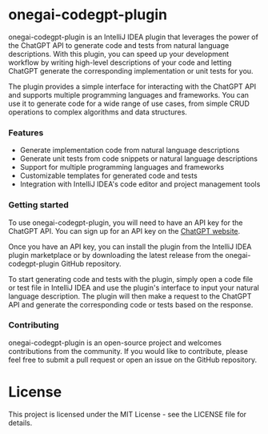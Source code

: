 # onegai-codegpt-plugin
onegai-codegpt-plugin is an IntelliJ IDEA plugin that leverages the power of the ChatGPT API to generate code and tests from natural language descriptions. With this plugin, you can speed up your development workflow by writing high-level descriptions of your code and letting ChatGPT generate the corresponding implementation or unit tests for you.

The plugin provides a simple interface for interacting with the ChatGPT API and supports multiple programming languages and frameworks. You can use it to generate code for a wide range of use cases, from simple CRUD operations to complex algorithms and data structures.

### Features

- Generate implementation code from natural language descriptions
- Generate unit tests from code snippets or natural language descriptions
- Support for multiple programming languages and frameworks
- Customizable templates for generated code and tests
- Integration with IntelliJ IDEA's code editor and project management tools

### Getting started

To use onegai-codegpt-plugin, you will need to have an API key for the ChatGPT API. You can sign up for an API key on the [ChatGPT website](https://chatgpt.com).

Once you have an API key, you can install the plugin from the IntelliJ IDEA plugin marketplace or by downloading the latest release from the onegai-codegpt-plugin GitHub repository.

To start generating code and tests with the plugin, simply open a code file or test file in IntelliJ IDEA and use the plugin's interface to input your natural language description. The plugin will then make a request to the ChatGPT API and generate the corresponding code or tests based on the response.

### Contributing

onegai-codegpt-plugin is an open-source project and welcomes contributions from the community. If you would like to contribute, please feel free to submit a pull request or open an issue on the GitHub repository.

# License

This project is licensed under the MIT License - see the LICENSE file for details.
